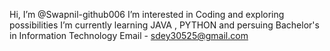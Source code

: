 Hi, I’m @Swapnil-github006
 I’m interested in Coding and exploring possibilities 
 I’m currently learning JAVA , PYTHON and persuing Bachelor's in Information Technology 
Email - sdey30525@gmail.com

<!---
Swapnil-github006/Swapnil-github006 is a ✨ special ✨ repository because its `README.md` (this file) appears on your GitHub profile.
You can click the Preview link to take a look at your changes.
--->
